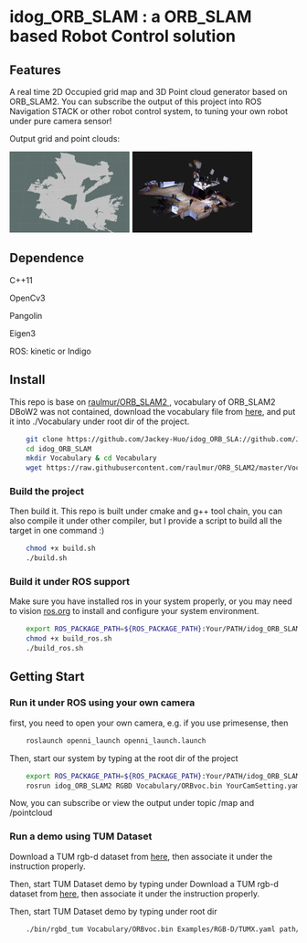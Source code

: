 # idog_ORB_SLAM : a ORB_SLAM based Robot Control solution

## Features

A real time 2D Occupied grid map and 3D Point cloud generator based on ORB_SLAM2. You can subscribe the output of this project into ROS
Navigation STACK or other robot control system, to tuning your own robot under pure camera sensor!

Output grid and point clouds:

![grid](./images/grid.png)
![pointcloud](./images/pointcloud.png)

## Dependence

C++11

OpenCv3

Pangolin

Eigen3

ROS: kinetic or Indigo

## Install

This repo is base on [ raulmur/ORB_SLAM2 ](https://github.com/raulmur/ORB_SLAM2), vocabulary of ORB_SLAM2 DBoW2 was not contained, download the vocabulary file from [here](https://github.com/raulmur/ORB_SLAM2/tree/master/Vocabulary), and put it into ./Vocabulary under root dir of the project.

```bash
    git clone https://github.com/Jackey-Huo/idog_ORB_SLA://github.com/Jackey-Huo/idog_ORB_SLAM.git
    cd idog_ORB_SLAM
    mkdir Vocabulary & cd Vocabulary
    wget https://raw.githubusercontent.com/raulmur/ORB_SLAM2/master/Vocabulary/ORBvoc.txt.tar.gz
```

### Build the project

Then build it. This repo is built under cmake and g++ tool chain, you can also compile it under other compiler, but I provide a script to build all the target in one command :)

```bash
    chmod +x build.sh
    ./build.sh
```

### Build it under ROS support

Make sure you have installed ros in your system properly, or you may need to vision [ros.org](https://ros.org) to install and configure your system environment.

```bash
    export ROS_PACKAGE_PATH=${ROS_PACKAGE_PATH}:Your/PATH/idog_ORB_SLAM/Examples/ROS
    chmod +x build_ros.sh
    ./build_ros.sh
```

## Getting Start

### Run it under ROS using your own camera

first, you need to open your own camera, e.g. if you use primesense, then

```bash
    roslaunch openni_launch openni_launch.launch
```

Then, start our system by typing at the root dir of the project

```bash
    export ROS_PACKAGE_PATH=${ROS_PACKAGE_PATH}:Your/PATH/idog_ORB_SLAM/Examples/ROS
    rosrun idog_ORB_SLAM2 RGBD Vocabulary/ORBvoc.bin YourCamSetting.yaml
```

Now, you can subscribe or view the output under topic /map and /pointcloud

### Run a demo using TUM Dataset

Download a TUM rgb-d dataset from [here](http://vision.in.tum.de/data/datasets/rgbd-dataset/download), then associate it under the instruction properly.

Then, start TUM Dataset demo by typing under Download a TUM rgb-d dataset from [here](http://vision.in.tum.de/data/datasets/rgbd-dataset/download), then associate it under the instruction properly.

Then, start TUM Dataset demo by typing under root dir

```bash
    ./bin/rgbd_tum Vocabulary/ORBvoc.bin Examples/RGB-D/TUMX.yaml path/to/dataset/dir path/to/associate/file
```

